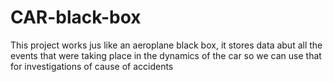 # CAR-black-box
This project works jus like an aeroplane black box, it stores data abut all the events that were taking place in the dynamics of the car so we can use that for investigations of cause of accidents 
